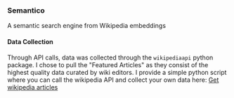 ### Semantico
A semantic search engine from Wikipedia embeddings

#### Data Collection 

Through API calls, data was collected through the `wikipediaapi` python package. I chose to pull the "Featured Articles" as they consist of the highest quality data curated by wiki editors. I provide a simple python script where you can call the wikipedia API and collect your own data here: [Get wikipedia articles](get_wiki_articles.py)